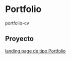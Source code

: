# Portfolio

portfolio-cv

## Proyecto

[landing page de tipo Portfolio](https://serg274.github.io/Portfolio/)
